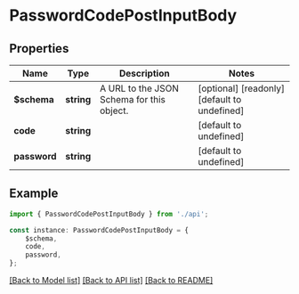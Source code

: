 # PasswordCodePostInputBody


## Properties

Name | Type | Description | Notes
------------ | ------------- | ------------- | -------------
**$schema** | **string** | A URL to the JSON Schema for this object. | [optional] [readonly] [default to undefined]
**code** | **string** |  | [default to undefined]
**password** | **string** |  | [default to undefined]

## Example

```typescript
import { PasswordCodePostInputBody } from './api';

const instance: PasswordCodePostInputBody = {
    $schema,
    code,
    password,
};
```

[[Back to Model list]](../README.md#documentation-for-models) [[Back to API list]](../README.md#documentation-for-api-endpoints) [[Back to README]](../README.md)
